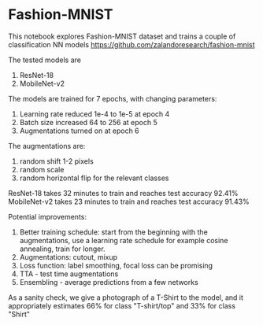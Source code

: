 # Fashion-MNIST

This notebook explores Fashion-MNIST dataset and trains a couple of classification NN models 
https://github.com/zalandoresearch/fashion-mnist

The tested models are
1. ResNet-18
2. MobileNet-v2

The models are trained for 7 epochs, with changing parameters:
1. Learning rate reduced 1e-4 to 1e-5 at epoch 4
2. Batch size increased 64 to 256 at epoch 5
3. Augmentations turned on at epoch 6

The augmentations are:
1. random shift 1-2 pixels
2. random scale
3. random horizontal flip for the relevant classes

ResNet-18 takes 32 minutes to train and reaches test accuracy 92.41%
MobileNet-v2 takes 23 minutes to train and reaches test accuracy 91.43%

Potential improvements:
1. Better training schedule: start from the beginning with the augmentations, use a learning rate schedule for example cosine annealing, train for longer.
2. Augmentations: cutout, mixup
3. Loss function: label smoothing, focal loss can be promising
4. TTA - test time augmentations
5. Ensembling - average predictions from a few networks

As a sanity check, we give a photograph of a T-Shirt to the model, and it appropriately estimates 66% for class "T-shirt/top" and 33% for class "Shirt"
